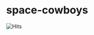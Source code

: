 # space-cowboys

![Hits](https://hitcounter.pythonanywhere.com/count/tag.svg?url=https%3A%2F%2Fgithub.com%2Fbytk%2Fspace-cowboys)
